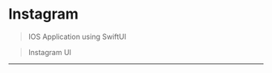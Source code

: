# Instagram

> IOS Application using SwiftUI

> Instagram UI

<!-- ## Preview -->

<!-- <img src="https://github.com/dyobi/app_swift_triviagame/blob/main/PREVIEW.gif?raw=true" width="60%" title="preview" alt="preview"> -->

---
